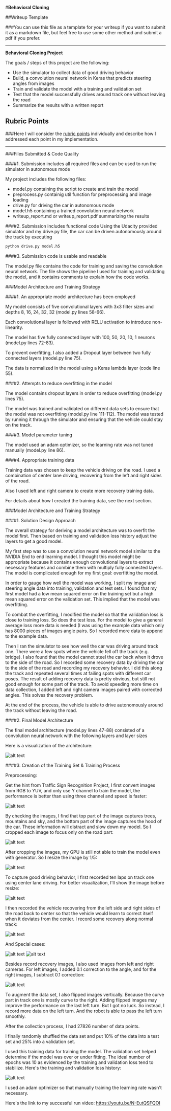 #**Behavioral Cloning** 

##Writeup Template

###You can use this file as a template for your writeup if you want to submit it as a markdown file, but feel free to use some other method and submit a pdf if you prefer.

---

**Behavioral Cloning Project**

The goals / steps of this project are the following:
* Use the simulator to collect data of good driving behavior
* Build, a convolution neural network in Keras that predicts steering angles from images
* Train and validate the model with a training and validation set
* Test that the model successfully drives around track one without leaving the road
* Summarize the results with a written report


[//]: # (Image References)

[image1]: ./example_images/model.png "Model Visualization"
[image2]: ./example_images/Y_channel.png "Y channel"
[image3]: ./example_images/cropped_image.png "Cropped Image"
[image4]: ./example_images/resized_image.png "Resized Image"
[image5]: ./example_images/center_image.png "Center Image"
[image6]: ./example_images/normal_recovery.png "Normal Recovery"
[image7]: ./example_images/bridge_recovery.png "Bridge Recovery"
[image8]: ./example_images/hazard_recovery.png "Hazard Recovery"
[image9]: ./example_images/left_right_images.png "Left Right Images"
[image10]: ./example_images/history.png "Training History"

## Rubric Points
###Here I will consider the [rubric points](https://review.udacity.com/#!/rubrics/432/view) individually and describe how I addressed each point in my implementation.  

---
###Files Submitted & Code Quality

####1. Submission includes all required files and can be used to run the simulator in autonomous mode

My project includes the following files:
* model.py containing the script to create and train the model
* preprocess.py containig util function for preprocessing and image loading
* drive.py for driving the car in autonomous mode
* model.h5 containing a trained convolution neural network 
* writeup_report.md or writeup_report.pdf summarizing the results

####2. Submission includes functional code
Using the Udacity provided simulator and my drive.py file, the car can be driven autonomously around the track by executing 
```sh
python drive.py model.h5
```

####3. Submission code is usable and readable

The model.py file contains the code for training and saving the convolution neural network. The file shows the pipeline I used for training and validating the model, and it contains comments to explain how the code works.

###Model Architecture and Training Strategy

####1. An appropriate model architecture has been employed

My model consists of five convolutional layers with 3x3 filter sizes and depths 8, 16, 24, 32, 32 (model.py lines 58-66). 

Each convolutional layer is followed with RELU activation to introduce non-linearity.

The model has five fully connected layer with 100, 50, 20, 10, 1 neurons (model.py lines 72-83). 

To prevent overfitting, I also added a Dropout layer between two fully connected layers (model.py line 75).

The data is normalized in the model using a Keras lambda layer (code line 55). 

####2. Attempts to reduce overfitting in the model

The model contains dropout layers in order to reduce overfitting (model.py lines 75). 

The model was trained and validated on different data sets to ensure that the model was not overfitting (model.py line 111-112). The model was tested by running it through the simulator and ensuring that the vehicle could stay on the track.

####3. Model parameter tuning

The model used an adam optimizer, so the learning rate was not tuned manually (model.py line 86).

####4. Appropriate training data

Training data was chosen to keep the vehicle driving on the road. I used a combination of center lane driving, recovering from the left and right sides of the road. 

Also I used left and right camera to create more recovery training data.

For details about how I created the training data, see the next section. 

###Model Architecture and Training Strategy

####1. Solution Design Approach

The overall strategy for deriving a model architecture was to overfit the model first. Then based on training and validation loss history adjust the layers to get a good model.

My first step was to use a convolution neural network model similar to the NVIDIA End to end learning model. I thought this model might be appropriate because it contains enough convolutional layers to extract necessary features and combine them with multiply fully connected layers. The model is complicated enough for my first goal: overfitting the model.

In order to gauge how well the model was working, I split my image and steering angle data into training, validation and test sets. I found that my first model had a low mean squared error on the training set but a high mean squared error on the validation set. This implied that the model was overfitting. 

To combat the overfitting, I modified the model so that the validation loss is close to training loss. So does the test loss. For the model to give a general average loss more data is needed (I was using the example data which only has 8000 pieces of images angle pairs. So I recorded more data to append to the example data.

Then I ran the simulator to see how well the car was driving around track one. There were a few spots where the vehicle fell off the track (e.g. bridge). I also found that the model cannot steel the car back when it drove to the side of the road. So I recorded some recovery data by driving the car to the side of the road and recording my recovery behavior. I did this along the track and repeated several times at failing spots with different car poses. The result of adding recovery data is pretty obvious, but still not good enough for some part of the track. To avoid speeding more time on data collection, I added left and right camera images paired with corrected angles. This solves the recovery problem. 

At the end of the process, the vehicle is able to drive autonomously around the track without leaving the road.

####2. Final Model Architecture

The final model architecture (model.py lines 47-88) consisted of a convolution neural network with the following layers and layer sizes

Here is a visualization of the architecture:

![alt text][image1]

####3. Creation of the Training Set & Training Process

Preprocessing:

Get the hint from Traffic Sign Recognition Project, I first convert images from RGB to YUV, and only use Y channel to train the model, the performance is better than using three channel and speed is faster:

![alt text][image2]

By checking the images, I find that top part of the image captures trees, mountains and sky, and the bottom part of the image captures the hood of the car. These information will distract and slow down my model. So I cropped each image to focus only on the road part:

![alt text][image3]

After cropping the images, my GPU is still not able to train the model even with generator. So I resize the image by 1/5:

![alt text][image4]

To capture good driving behavior, I first recorded ten laps on track one using center lane driving. For better visualization, I'll show the image before resize:

![alt text][image5]

I then recorded the vehicle recovering from the left side and right sides of the road back to center so that the vehicle would learn to correct itself when it deviates from the center. I record some recovery along normal track:

![alt text][image6]

And Special cases:

![alt text][image7]
![alt text][image8]

Besides record recovery images, I also used images from left and right cameras. For left images, I added 0.1 correction to the angle, and for the right images, I subtract 0.1 correction:

![alt text][image9]

To augment the data set, I also flipped images vertically. Because the curve part in track one is mostly curve to the right. Adding flipped images may improve the performance on the last left turn. But I got no luck. So instead, I record more data on the left turn. And the robot is able to pass the left turn smoothly.

After the collection process, I had 27826 number of data points.

I finally randomly shuffled the data set and put 10% of the data into a test set and 25% into a validation set.

I used this training data for training the model. The validation set helped determine if the model was over or under fitting. The ideal number of epochs was 10 as evidenced by the training and validation loss tend to stabilize. Here's the training and validation loss history:

![alt text][image10]

I used an adam optimizer so that manually training the learning rate wasn't necessary.

Here's the link to my successful run video:
https://youtu.be/N-EutQSFQOI
